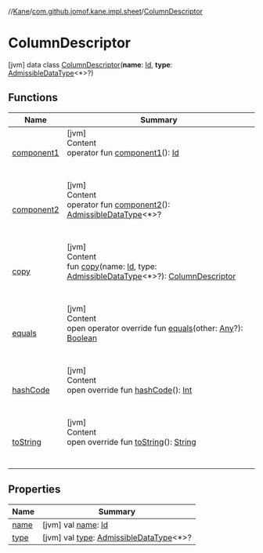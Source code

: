//[Kane](../../index.md)/[com.github.jomof.kane.impl.sheet](../index.md)/[ColumnDescriptor](index.md)



# ColumnDescriptor  
 [jvm] data class [ColumnDescriptor](index.md)(**name**: [Id](../../com.github.jomof.kane.impl/index.md#%5Bcom.github.jomof.kane.impl%2FId%2F%2F%2FPointingToDeclaration%2F%5D%2FClasslikes%2F-704583245), **type**: [AdmissibleDataType](../-admissible-data-type/index.md)<*>?)   


## Functions  
  
|  Name|  Summary| 
|---|---|
| <a name="com.github.jomof.kane.impl.sheet/ColumnDescriptor/component1/#/PointingToDeclaration/"></a>[component1](component1.md)| <a name="com.github.jomof.kane.impl.sheet/ColumnDescriptor/component1/#/PointingToDeclaration/"></a>[jvm]  <br>Content  <br>operator fun [component1](component1.md)(): [Id](../../com.github.jomof.kane.impl/index.md#%5Bcom.github.jomof.kane.impl%2FId%2F%2F%2FPointingToDeclaration%2F%5D%2FClasslikes%2F-704583245)  <br><br><br>
| <a name="com.github.jomof.kane.impl.sheet/ColumnDescriptor/component2/#/PointingToDeclaration/"></a>[component2](component2.md)| <a name="com.github.jomof.kane.impl.sheet/ColumnDescriptor/component2/#/PointingToDeclaration/"></a>[jvm]  <br>Content  <br>operator fun [component2](component2.md)(): [AdmissibleDataType](../-admissible-data-type/index.md)<*>?  <br><br><br>
| <a name="com.github.jomof.kane.impl.sheet/ColumnDescriptor/copy/#kotlin.Any#com.github.jomof.kane.impl.sheet.AdmissibleDataType[*]?/PointingToDeclaration/"></a>[copy](copy.md)| <a name="com.github.jomof.kane.impl.sheet/ColumnDescriptor/copy/#kotlin.Any#com.github.jomof.kane.impl.sheet.AdmissibleDataType[*]?/PointingToDeclaration/"></a>[jvm]  <br>Content  <br>fun [copy](copy.md)(name: [Id](../../com.github.jomof.kane.impl/index.md#%5Bcom.github.jomof.kane.impl%2FId%2F%2F%2FPointingToDeclaration%2F%5D%2FClasslikes%2F-704583245), type: [AdmissibleDataType](../-admissible-data-type/index.md)<*>?): [ColumnDescriptor](index.md)  <br><br><br>
| <a name="kotlin/Any/equals/#kotlin.Any?/PointingToDeclaration/"></a>[equals](../../com.github.jomof.kane.impl.visitor/-difference-visitor/index.md#%5Bkotlin%2FAny%2Fequals%2F%23kotlin.Any%3F%2FPointingToDeclaration%2F%5D%2FFunctions%2F-704583245)| <a name="kotlin/Any/equals/#kotlin.Any?/PointingToDeclaration/"></a>[jvm]  <br>Content  <br>open operator override fun [equals](../../com.github.jomof.kane.impl.visitor/-difference-visitor/index.md#%5Bkotlin%2FAny%2Fequals%2F%23kotlin.Any%3F%2FPointingToDeclaration%2F%5D%2FFunctions%2F-704583245)(other: [Any](https://kotlinlang.org/api/latest/jvm/stdlib/kotlin/-any/index.html)?): [Boolean](https://kotlinlang.org/api/latest/jvm/stdlib/kotlin/-boolean/index.html)  <br><br><br>
| <a name="kotlin/Any/hashCode/#/PointingToDeclaration/"></a>[hashCode](../../com.github.jomof.kane.impl.visitor/-difference-visitor/index.md#%5Bkotlin%2FAny%2FhashCode%2F%23%2FPointingToDeclaration%2F%5D%2FFunctions%2F-704583245)| <a name="kotlin/Any/hashCode/#/PointingToDeclaration/"></a>[jvm]  <br>Content  <br>open override fun [hashCode](../../com.github.jomof.kane.impl.visitor/-difference-visitor/index.md#%5Bkotlin%2FAny%2FhashCode%2F%23%2FPointingToDeclaration%2F%5D%2FFunctions%2F-704583245)(): [Int](https://kotlinlang.org/api/latest/jvm/stdlib/kotlin/-int/index.html)  <br><br><br>
| <a name="kotlin/Any/toString/#/PointingToDeclaration/"></a>[toString](../../com.github.jomof.kane.impl.visitor/-difference-visitor/index.md#%5Bkotlin%2FAny%2FtoString%2F%23%2FPointingToDeclaration%2F%5D%2FFunctions%2F-704583245)| <a name="kotlin/Any/toString/#/PointingToDeclaration/"></a>[jvm]  <br>Content  <br>open override fun [toString](../../com.github.jomof.kane.impl.visitor/-difference-visitor/index.md#%5Bkotlin%2FAny%2FtoString%2F%23%2FPointingToDeclaration%2F%5D%2FFunctions%2F-704583245)(): [String](https://kotlinlang.org/api/latest/jvm/stdlib/kotlin/-string/index.html)  <br><br><br>


## Properties  
  
|  Name|  Summary| 
|---|---|
| <a name="com.github.jomof.kane.impl.sheet/ColumnDescriptor/name/#/PointingToDeclaration/"></a>[name](name.md)| <a name="com.github.jomof.kane.impl.sheet/ColumnDescriptor/name/#/PointingToDeclaration/"></a> [jvm] val [name](name.md): [Id](../../com.github.jomof.kane.impl/index.md#%5Bcom.github.jomof.kane.impl%2FId%2F%2F%2FPointingToDeclaration%2F%5D%2FClasslikes%2F-704583245)   <br>
| <a name="com.github.jomof.kane.impl.sheet/ColumnDescriptor/type/#/PointingToDeclaration/"></a>[type](type.md)| <a name="com.github.jomof.kane.impl.sheet/ColumnDescriptor/type/#/PointingToDeclaration/"></a> [jvm] val [type](type.md): [AdmissibleDataType](../-admissible-data-type/index.md)<*>?   <br>

